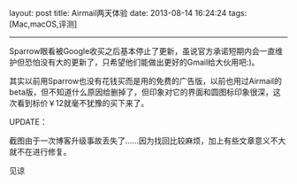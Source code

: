 layout: post
title: Airmail两天体验
date: 2013-08-14 16:24:24
tags: [Mac,macOS,评测]

---
Sparrow眼看被Google收买之后基本停止了更新，虽说官方承诺短期内会一直维护但恐怕没有大的更新了，只希望他们能做出更好的Gmail给大伙用吧:)。

其实以前用Sparrow也没有花钱买而是用的免费的广告版，以前也用过Airmail的beta版，但不知道什么原因给删掉了，但印象对它的界面和圆图标印象很深，这次看到标价￥12就毫不犹豫的买下来了。
<!--more-->


UPDATE：

截图由于一次博客升级事故丢失了……因为找回比较麻烦，加上有些文章意义不大就不在进行修复。

见谅

